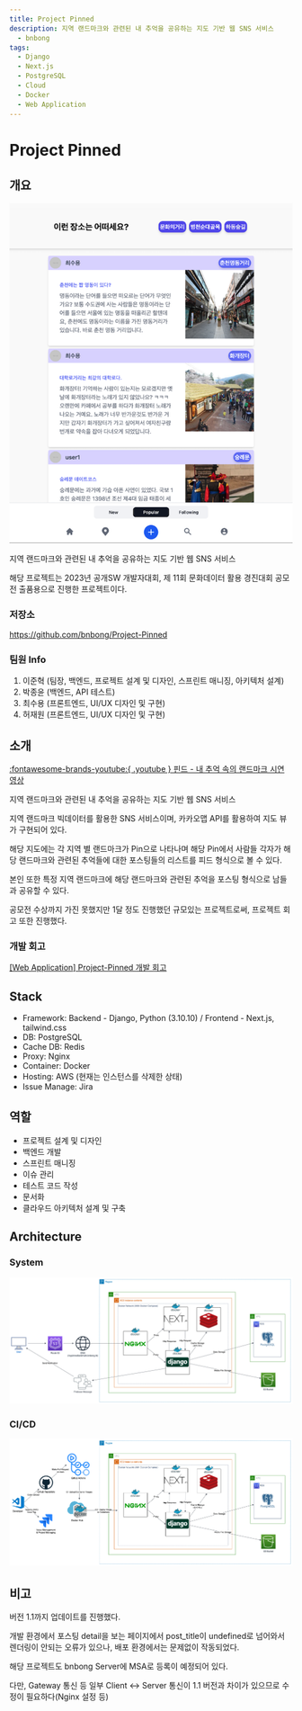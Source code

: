 ```yaml
---
title: Project Pinned
description: 지역 랜드마크와 관련된 내 추억을 공유하는 지도 기반 웹 SNS 서비스
  - bnbong
tags:
  - Django
  - Next.js
  - PostgreSQL
  - Cloud
  - Docker
  - Web Application
---
```


# Project Pinned

## 개요

![Untitled](img/projectpinned.png)

지역 랜드마크와 관련된 내 추억을 공유하는 지도 기반 웹 SNS 서비스

해당 프로젝트는 2023년 공개SW 개발자대회, 제 11회 문화데이터 활용 경진대회 공모전 출품용으로 진행한 프로젝트이다.

### 저장소

<https://github.com/bnbong/Project-Pinned>

### 팀원 Info

1. 이준혁 (팀장, 백엔드, 프로젝트 설계 및 디자인, 스프린트 매니징, 아키텍처 설계)
2. 박종윤 (백엔드, API 테스트)
3. 최수용 (프론트엔드, UI/UX 디자인 및 구현)
4. 허재원 (프론트엔드, UI/UX 디자인 및 구현)

## 소개

[:fontawesome-brands-youtube:{ .youtube } 핀드 - 내 추억 속의 랜드마크 시연 영상](https://youtu.be/u4GKCeECjJE)

지역 랜드마크와 관련된 내 추억을 공유하는 지도 기반 웹 SNS 서비스

지역 랜드마크 빅데이터를 활용한 SNS 서비스이며, 카카오맵 API를 활용하여 지도 뷰가 구현되어 있다.

해당 지도에는 각 지역 별 랜드마크가 Pin으로 나타나며 해당 Pin에서 사람들 각자가 해당 랜드마크와 관련된 추억들에 대한 포스팅들의 리스트를 피드 형식으로 볼 수 있다.

본인 또한 특정 지역 랜드마크에 해당 랜드마크와 관련된 추억을 포스팅 형식으로 남들과 공유할 수 있다.

공모전 수상까지 가진 못했지만 1달 정도 진행했던 규모있는 프로젝트로써, 프로젝트 회고 또한 진행했다.

### 개발 회고

[[Web Application] Project-Pinned 개발 회고](https://blog.naver.com/bnbong/223217885371)

## Stack

- Framework: Backend - Django, Python (3.10.10) / Frontend - Next.js, tailwind.css
- DB: PostgreSQL
- Cache DB: Redis
- Proxy: Nginx
- Container: Docker
- Hosting: AWS (현재는 인스턴스를 삭제한 상태)
- Issue Manage: Jira

## 역할

- 프로젝트 설계 및 디자인
- 백엔드 개발
- 스프린트 매니징
- 이슈 관리
- 테스트 코드 작성
- 문서화
- 클라우드 아키텍처 설계 및 구축

## Architecture

### System

![Untitled](img/projectpinned1.png)

### CI/CD

![Untitled](img/projectpinned2.png)

## 비고

버전 1.1까지 업데이트를 진행했다.

개발 환경에서 포스팅 detail을 보는 페이지에서 post_title이 undefined로 넘어와서 렌더링이 안되는 오류가 있으나, 배포 환경에서는 문제없이 작동되었다.

해당 프로젝트도 bnbong Server에 MSA로 등록이 예정되어 있다.

다만, Gateway 통신 등 일부 Client ↔ Server 통신이 1.1 버전과 차이가 있으므로 수정이 필요하다(Nginx 설정 등)
